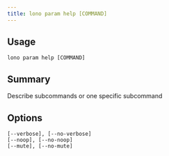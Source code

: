 ```yaml
---
title: lono param help [COMMAND]
---
```


## Usage

    lono param help [COMMAND]

## Summary

Describe subcommands or one specific subcommand


## Options

```
[--verbose], [--no-verbose]  
[--noop], [--no-noop]        
[--mute], [--no-mute]        
```

